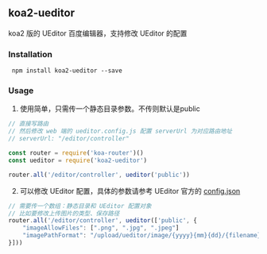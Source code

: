 ## koa2-ueditor

koa2 版的 UEditor 百度编辑器，支持修改 UEditor 的配置

### Installation

```
 npm install koa2-ueditor --save
```

### Usage


1. 使用简单，只需传一个静态目录参数。不传则默认是public
```javascript
// 直接写路由
// 然后修改 web 端的 ueditor.config.js 配置 serverUrl 为对应路由地址
// serverUrl: "/editor/controller"

const router = require('koa-router')()
const ueditor = require('koa2-ueditor')

router.all('/editor/controller', ueditor('public'))
```


2. 可以修改 UEditor 配置，具体的参数请参考 UEditor 官方的 [config.json](https://github.com/fex-team/ueditor/blob/dev-1.5.0/php/config.json)
```javascript
// 需要传一个数组：静态目录和 UEditor 配置对象
// 比如要修改上传图片的类型、保存路径
router.all('/editor/controller', ueditor(['public', {
	"imageAllowFiles": [".png", ".jpg", ".jpeg"]
	"imagePathFormat": "/upload/ueditor/image/{yyyy}{mm}{dd}/{filename}"  // 保存为原文件名
}]))
```
